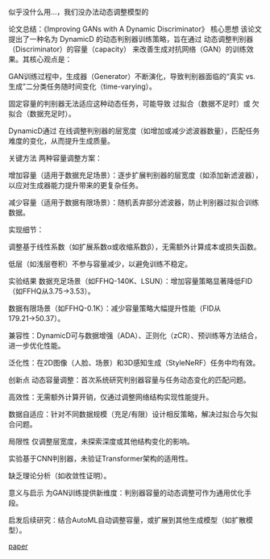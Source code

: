 似乎没什么用...，我们没办法动态调整模型的

论文总结：《Improving GANs with A Dynamic Discriminator》
核心思想
该论文提出了一种名为 DynamicD 的动态判别器训练策略，旨在通过 动态调整判别器（Discriminator）的容量（capacity） 来改善生成对抗网络（GAN）的训练效果。其核心观点是：

GAN训练过程中，生成器（Generator）不断演化，导致判别器面临的“真实 vs. 生成”二分类任务随时间变化（time-varying）。

固定容量的判别器无法适应这种动态任务，可能导致 过拟合（数据不足时）或 欠拟合（数据充足时）。

DynamicD通过 在线调整判别器的层宽度（如增加或减少滤波器数量），匹配任务难度的变化，从而提升生成质量。

关键方法
两种容量调整方案：

增加容量（适用于数据充足场景）：逐步扩展判别器的层宽度（如添加新滤波器），以应对生成器能力提升带来的更复杂任务。

减少容量（适用于数据有限场景）：随机丢弃部分滤波器，防止判别器过拟合训练数据。

实现细节：

调整基于线性系数（如扩展系数α或收缩系数β），无需额外计算成本或损失函数。

低层（如浅层卷积）不参与容量减少，以避免训练不稳定。

实验结果
数据充足场景（如FFHQ-140K、LSUN）：增加容量策略显著降低FID（如FFHQ从3.75→3.53）。

数据有限场景（如FFHQ-0.1K）：减少容量策略大幅提升性能（FID从179.21→50.37）。

兼容性：DynamicD可与数据增强（ADA）、正则化（zCR）、预训练等方法结合，进一步优化性能。

泛化性：在2D图像（人脸、场景）和3D感知生成（StyleNeRF）任务中均有效。

创新点
动态容量调整：首次系统研究判别器容量与任务动态变化的匹配问题。

高效性：无需额外计算开销，仅通过调整网络结构实现性能提升。

数据自适应：针对不同数据规模（充足/有限）设计相反策略，解决过拟合与欠拟合问题。

局限性
仅调整层宽度，未探索深度或其他结构变化的影响。

实验基于CNN判别器，未验证Transformer架构的适用性。

缺乏理论分析（如收敛性证明）。

意义与启示
为GAN训练提供新维度：判别器容量的动态调整可作为通用优化手段。

启发后续研究：结合AutoML自动调整容量，或扩展到其他生成模型（如扩散模型）。

[paper](https://arxiv.org/abs/2209.09897)
